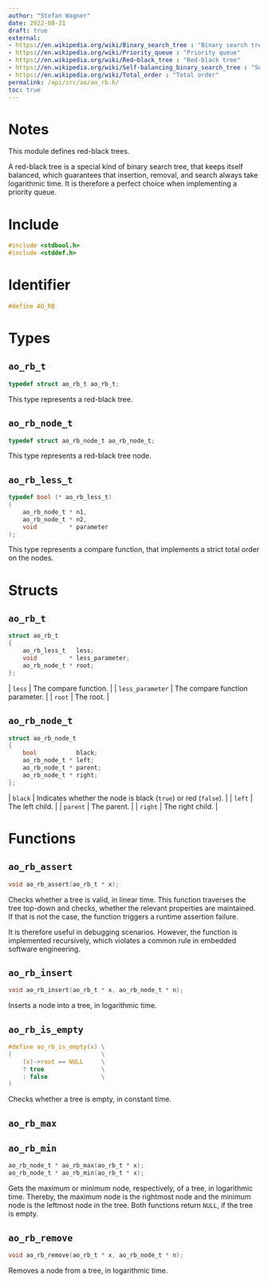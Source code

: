 ```yaml
---
author: "Stefan Wagner"
date: 2022-08-31
draft: true
external:
- https://en.wikipedia.org/wiki/Binary_search_tree : "Binary search tree"
- https://en.wikipedia.org/wiki/Priority_queue : "Priority queue"
- https://en.wikipedia.org/wiki/Red–black_tree : "Red-black tree"
- https://en.wikipedia.org/wiki/Self-balancing_binary_search_tree : "Self-balancing binary search tree"
- https://en.wikipedia.org/wiki/Total_order : "Total order"
permalink: /api/src/ao/ao_rb.h/
toc: true
---
```


# Notes

This module defines red-black trees.

A red-black tree is a special kind of binary search tree, that keeps itself balanced, which guarantees that insertion, removal, and search always take logarithmic time. It is therefore a perfect choice when implementing a priority queue.

# Include

```c
#include <stdbool.h>
#include <stddef.h>
```

# Identifier

```c
#define AO_RB
```

# Types

## `ao_rb_t`

```c
typedef struct ao_rb_t ao_rb_t;
```

This type represents a red-black tree.

## `ao_rb_node_t`

```c
typedef struct ao_rb_node_t ao_rb_node_t;
```

This type represents a red-black tree node.

## `ao_rb_less_t`

```c
typedef bool (* ao_rb_less_t)
(
    ao_rb_node_t * n1,
    ao_rb_node_t * n2,
    void         * parameter
);
```

This type represents a compare function, that implements a strict total order on the nodes.

# Structs

## `ao_rb_t`

```c
struct ao_rb_t
{
    ao_rb_less_t   less;
    void         * less_parameter;
    ao_rb_node_t * root;
};
```

| `less` | The compare function. |
| `less_parameter` | The compare function parameter. |
| `root` | The root. |

## `ao_rb_node_t`

```c
struct ao_rb_node_t
{
    bool           black;
    ao_rb_node_t * left;
    ao_rb_node_t * parent;
    ao_rb_node_t * right;
};
```

| `black` | Indicates whether the node is black (`true`) or red (`false`). |
| `left` | The left child. |
| `parent` | The parent. |
| `right` | The right child. |

# Functions

## `ao_rb_assert`

```c
void ao_rb_assert(ao_rb_t * x);
```

Checks whether a tree is valid, in linear time. This function traverses the tree top-down and checks, whether the relevant properties are maintained. If that is not the case, the function triggers a runtime assertion failure.

It is therefore useful in debugging scenarios. However, the function is implemented recursively, which violates a common rule in embedded software engineering.

## `ao_rb_insert`

```c
void ao_rb_insert(ao_rb_t * x, ao_rb_node_t * n);
```

Inserts a node into a tree, in logarithmic time.

## `ao_rb_is_empty`

```c
#define ao_rb_is_empty(x) \
(                         \
    (x)->root == NULL     \
    ? true                \
    : false               \
)
```

Checks whether a tree is empty, in constant time.

## `ao_rb_max`
## `ao_rb_min`

```c
ao_rb_node_t * ao_rb_max(ao_rb_t * x);
ao_rb_node_t * ao_rb_min(ao_rb_t * x);
```

Gets the maximum or minimum node, respectively, of a tree, in logarithmic time. Thereby, the maximum node is the rightmost node and the minimum node is the leftmost node in the tree. Both functions return `NULL`, if the tree is empty.

## `ao_rb_remove`

```c
void ao_rb_remove(ao_rb_t * x, ao_rb_node_t * n);
```

Removes a node from a tree, in logarithmic time.
